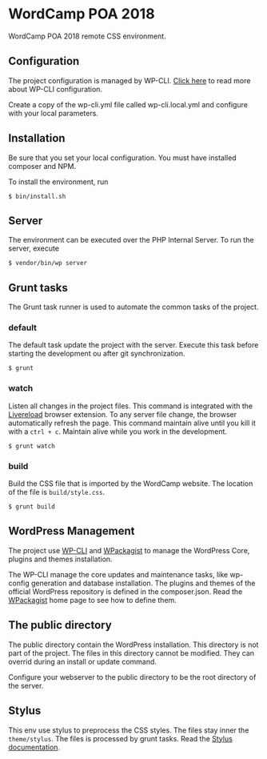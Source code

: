 # WordCamp POA 2018

WordCamp POA 2018 remote CSS environment.

## Configuration

The project configuration is managed by WP-CLI. [Click here](http://wp-cli.org/config/) to read more about WP-CLI configuration.

Create a copy of the wp-cli.yml file called wp-cli.local.yml and configure with your local parameters.

## Installation

Be sure that you set your local configuration. You must have installed composer and NPM.

To install the environment, run

    $ bin/install.sh

## Server

The environment can be executed over the PHP Internal Server. To run the server, execute

    $ vendor/bin/wp server

## Grunt tasks

The Grunt task runner is used to automate the common tasks of the project.

### default

The default task update the project with the server. Execute this task before starting the development ou after git synchronization.

	$ grunt

### watch

Listen all changes in the project files. This command is integrated with the [Livereload](http://livereload.com/extensions/) browser extension. To any server file change, the browser automatically refresh the page. This command maintain alive until you kill it with a `ctrl + c`. Maintain alive while you work in the development.

	$ grunt watch

### build

Build the CSS file that is imported by the WordCamp website. The location of the file is `build/style.css`.

    $ grunt build

## WordPress Management

The project use [WP-CLI](http://wp-cli.org/) and [WPackagist](http://wpackagist.org/) to manage the WordPress Core, plugins and themes installation.

The WP-CLI manage the core updates and maintenance tasks, like wp-config generation and database installation. The plugins and themes of the official WordPress repository is defined in the composer.json. Read the [WPackagist](http://wpackagist.org/) home page to see how to define them.

## The public directory

The public directory contain the WordPress installation. This directory is not part of the project. The files in this directory cannot be modified. They can overrid during an install or update command.

Configure your webserver to the public directory to be the root directory of the server.

## Stylus

This env use stylus to preprocess the CSS styles. The files stay inner the `theme/stylus`. The files is processed by grunt tasks. Read the [Stylus documentation](http://stylus-lang.com/).

